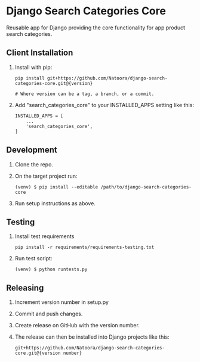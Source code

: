 Django Search Categories Core
=============================

Reusable app for Django providing the core functionality for app product search categories.

Client Installation
-------------------

1. Install with pip:

    ```
    pip install git+https://github.com/Natoora/django-search-categories-core.git@{version}

    # Where version can be a tag, a branch, or a commit.
    ```

2. Add "search_categories_core" to your INSTALLED_APPS setting like this:

    ```
    INSTALLED_APPS = [
        ...
        'search_categories_core',
    ]
    ```

Development
-----------
1. Clone the repo.

2. On the target project run:
    ```
    (venv) $ pip install --editable /path/to/django-search-categories-core
    ```

3. Run setup instructions as above.

Testing
-------

1. Install test requirements
    ```
    pip install -r requirements/requirements-testing.txt
    ```

2. Run test script:
    ```
    (venv) $ python runtests.py
    ```

Releasing
---------

1. Increment version number in setup.py

2. Commit and push changes.

3. Create release on GitHub with the version number.

4. The release can then be installed into Django projects like this:
    ```
    git+https://github.com/Natoora/django-search-categories-core.git@{version number}
    ```
